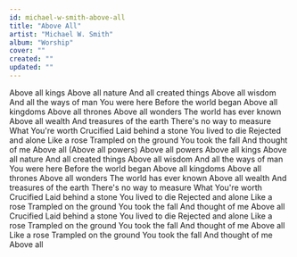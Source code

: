 ```yaml
---
id: michael-w-smith-above-all
title: "Above All"
artist: "Michael W. Smith"
album: "Worship"
cover: ""
created: ""
updated: ""
---
```


Above all kings
Above all nature
And all created things
Above all wisdom
And all the ways of man
You were here
Before the world began
Above all kingdoms
Above all thrones
Above all wonders
The world has ever known
Above all wealth
And treasures of the earth
There's no way to measure
What You're worth
Crucified
Laid behind a stone
You lived to die
Rejected and alone
Like a rose
Trampled on the ground
You took the fall
And thought of me
Above all
(Above all powers)
Above all powers
Above all kings
Above all nature
And all created things
Above all wisdom
And all the ways of man
You were here
Before the world began
Above all kingdoms
Above all thrones
Above all wonders
The world has ever known
Above all wealth
And treasures of the earth
There's no way to measure
What You're worth
Crucified
Laid behind a stone
You lived to die
Rejected and alone
Like a rose
Trampled on the ground
You took the fall
And thought of me
Above all
Crucified
Laid behind a stone
You lived to die
Rejected and alone
Like a rose
Trampled on the ground
You took the fall
And thought of me
Above all
Like a rose
Trampled on the ground
You took the fall
And thought of me
Above all